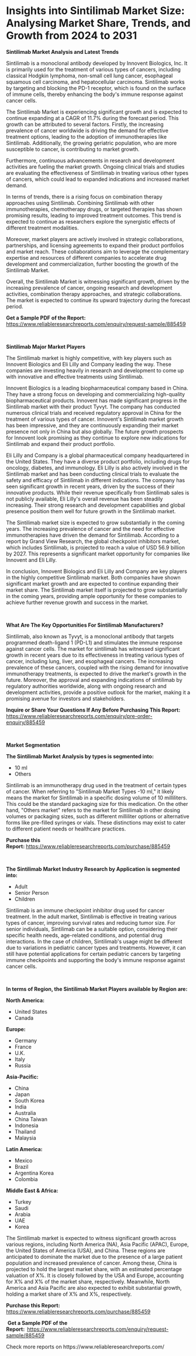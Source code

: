 <p><h1>Insights into Sintilimab Market Size: Analysing Market Share, Trends, and Growth from 2024 to 2031</h1></p><p><strong>Sintilimab Market Analysis and Latest Trends</strong></p>
<p><p>Sintilimab is a monoclonal antibody developed by Innovent Biologics, Inc. It is primarily used for the treatment of various types of cancers, including classical Hodgkin lymphoma, non-small cell lung cancer, esophageal squamous cell carcinoma, and hepatocellular carcinoma. Sintilimab works by targeting and blocking the PD-1 receptor, which is found on the surface of immune cells, thereby enhancing the body's immune response against cancer cells.</p><p>The Sintilimab Market is experiencing significant growth and is expected to continue expanding at a CAGR of 11.7% during the forecast period. This growth can be attributed to several factors. Firstly, the increasing prevalence of cancer worldwide is driving the demand for effective treatment options, leading to the adoption of immunotherapies like Sintilimab. Additionally, the growing geriatric population, who are more susceptible to cancer, is contributing to market growth.</p><p>Furthermore, continuous advancements in research and development activities are fueling the market growth. Ongoing clinical trials and studies are evaluating the effectiveness of Sintilimab in treating various other types of cancers, which could lead to expanded indications and increased market demand.</p><p>In terms of trends, there is a rising focus on combination therapy approaches using Sintilimab. Combining Sintilimab with other immunotherapies, chemotherapy drugs, or targeted therapies has shown promising results, leading to improved treatment outcomes. This trend is expected to continue as researchers explore the synergistic effects of different treatment modalities.</p><p>Moreover, market players are actively involved in strategic collaborations, partnerships, and licensing agreements to expand their product portfolios and market reach. These collaborations aim to leverage the complementary expertise and resources of different companies to accelerate drug development and commercialization, further boosting the growth of the Sintilimab Market.</p><p>Overall, the Sintilimab Market is witnessing significant growth, driven by the increasing prevalence of cancer, ongoing research and development activities, combination therapy approaches, and strategic collaborations. The market is expected to continue its upward trajectory during the forecast period.</p></p>
<p><strong>Get a Sample PDF of the Report:&nbsp;</strong> <a href="https://www.reliableresearchreports.com/enquiry/request-sample/885459">https://www.reliableresearchreports.com/enquiry/request-sample/885459</a></p>
<p>&nbsp;</p>
<p><strong>Sintilimab Major Market Players</strong></p>
<p><p>The Sintilimab market is highly competitive, with key players such as Innovent Biologics and Eli Lilly and Company leading the way. These companies are investing heavily in research and development to come up with innovative and effective treatments using Sintilimab.</p><p>Innovent Biologics is a leading biopharmaceutical company based in China. They have a strong focus on developing and commercializing high-quality biopharmaceutical products. Innovent has made significant progress in the Sintilimab market with their product Tyvyt. The company has conducted numerous clinical trials and received regulatory approval in China for the treatment of various types of cancer. Innovent's Sintilimab market growth has been impressive, and they are continuously expanding their market presence not only in China but also globally. The future growth prospects for Innovent look promising as they continue to explore new indications for Sintilimab and expand their product portfolio.</p><p>Eli Lilly and Company is a global pharmaceutical company headquartered in the United States. They have a diverse product portfolio, including drugs for oncology, diabetes, and immunology. Eli Lilly is also actively involved in the Sintilimab market and has been conducting clinical trials to evaluate the safety and efficacy of Sintilimab in different indications. The company has seen significant growth in recent years, driven by the success of their innovative products. While their revenue specifically from Sintilimab sales is not publicly available, Eli Lilly's overall revenue has been steadily increasing. Their strong research and development capabilities and global presence position them well for future growth in the Sintilimab market.</p><p>The Sintilimab market size is expected to grow substantially in the coming years. The increasing prevalence of cancer and the need for effective immunotherapies have driven the demand for Sintilimab. According to a report by Grand View Research, the global checkpoint inhibitors market, which includes Sintilimab, is projected to reach a value of USD 56.9 billion by 2027. This represents a significant market opportunity for companies like Innovent and Eli Lilly.</p><p>In conclusion, Innovent Biologics and Eli Lilly and Company are key players in the highly competitive Sintilimab market. Both companies have shown significant market growth and are expected to continue expanding their market share. The Sintilimab market itself is projected to grow substantially in the coming years, providing ample opportunity for these companies to achieve further revenue growth and success in the market.</p></p>
<p>&nbsp;</p>
<p><strong>What Are The Key Opportunities For Sintilimab Manufacturers?</strong></p>
<p><p>Sintilimab, also known as Tyvyt, is a monoclonal antibody that targets programmed death-ligand 1 (PD-L1) and stimulates the immune response against cancer cells. The market for sintilimab has witnessed significant growth in recent years due to its effectiveness in treating various types of cancer, including lung, liver, and esophageal cancers. The increasing prevalence of these cancers, coupled with the rising demand for innovative immunotherapy treatments, is expected to drive the market's growth in the future. Moreover, the approval and expanding indications of sintilimab by regulatory authorities worldwide, along with ongoing research and development activities, provide a positive outlook for the market, making it a promising avenue for investors and stakeholders.</p></p>
<p><strong>Inquire or Share Your Questions If Any Before Purchasing This Report:</strong> <a href="https://www.reliableresearchreports.com/enquiry/pre-order-enquiry/885459">https://www.reliableresearchreports.com/enquiry/pre-order-enquiry/885459</a></p>
<p>&nbsp;</p>
<p><strong>Market Segmentation</strong></p>
<p><strong>The Sintilimab Market Analysis by types is segmented into:</strong></p>
<p><ul><li>10 ml</li><li>Others</li></ul></p>
<p><p>Sintilimab is an immunotherapy drug used in the treatment of certain types of cancer. When referring to "Sintilimab Market Types -10 ml," it likely means the market for Sintilimab in a specific dosing volume of 10 milliliters. This could be the standard packaging size for this medication. On the other hand, "Others market" refers to the market for Sintilimab in other dosing volumes or packaging sizes, such as different milliliter options or alternative forms like pre-filled syringes or vials. These distinctions may exist to cater to different patient needs or healthcare practices.</p></p>
<p><strong>Purchase this Report:&nbsp;</strong><a href="https://www.reliableresearchreports.com/purchase/885459">https://www.reliableresearchreports.com/purchase/885459</a></p>
<p>&nbsp;</p>
<p><strong>The Sintilimab Market Industry Research by Application is segmented into:</strong></p>
<p><ul><li>Adult</li><li>Senior Person</li><li>Children</li></ul></p>
<p><p>Sintilimab is an immune checkpoint inhibitor drug used for cancer treatment. In the adult market, Sintilimab is effective in treating various types of cancer, improving survival rates and reducing tumor size. For senior individuals, Sintilimab can be a suitable option, considering their specific health needs, age-related conditions, and potential drug interactions. In the case of children, Sintilimab's usage might be different due to variations in pediatric cancer types and treatments. However, it can still have potential applications for certain pediatric cancers by targeting immune checkpoints and supporting the body's immune response against cancer cells.</p></p>
<p>&nbsp;</p>
<p><strong>In terms of Region, the Sintilimab Market Players available by Region are:</strong></p>
<p>
    <p> <strong> North America: </strong>
        <ul>
            <li>United States</li>
            <li>Canada</li>
        </ul>
        </p> 
    <p> <strong> Europe: </strong>
        <ul>
            <li>Germany</li>
            <li>France</li>
            <li>U.K.</li>
            <li>Italy</li>
            <li>Russia</li>
        </ul>
        </p> 
    <p> <strong> Asia-Pacific: </strong>
        <ul>
            <li>China</li>
            <li>Japan</li>
            <li>South Korea</li>
            <li>India</li>
            <li>Australia</li>
            <li>China Taiwan</li>
            <li>Indonesia</li>
            <li>Thailand</li>
            <li>Malaysia</li>
        </ul>
        </p> 
    <p> <strong> Latin America: </strong>
        <ul>
            <li>Mexico</li>
            <li>Brazil</li>
            <li>Argentina Korea</li>
            <li>Colombia</li>
        </ul>
        </p> 
    <p> <strong> Middle East & Africa: </strong>
        <ul>
            <li>Turkey</li>
            <li>Saudi</li>
            <li>Arabia</li>
            <li>UAE</li>
            <li>Korea</li>
        </ul>
    </p>
    </p>
<p><p>The Sintilimab market is expected to witness significant growth across various regions, including North America (NA), Asia Pacific (APAC), Europe, the United States of America (USA), and China. These regions are anticipated to dominate the market due to the presence of a large patient population and increased prevalence of cancer. Among these, China is projected to hold the largest market share, with an estimated percentage valuation of X%. It is closely followed by the USA and Europe, accounting for X% and X% of the market share, respectively. Meanwhile, North America and Asia Pacific are also expected to exhibit substantial growth, holding a market share of X% and X%, respectively.</p></p>
<p><strong>Purchase this Report: </strong><a href="https://www.reliableresearchreports.com/purchase/885459">https://www.reliableresearchreports.com/purchase/885459</a></p>
<p>&nbsp;<strong>Get a Sample PDF of the Report:&nbsp;&nbsp;</strong><a href="https://www.reliableresearchreports.com/enquiry/request-sample/885459">https://www.reliableresearchreports.com/enquiry/request-sample/885459</a></p>
<p><strong></strong></p>
<p>Check more reports on https://www.reliableresearchreports.com/</p>